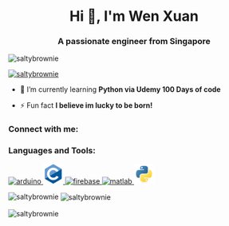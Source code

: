
<h1 align="center">Hi 👋, I'm Wen Xuan</h1>
<h3 align="center">A passionate engineer from Singapore</h3>

<p align="left"> <img src="https://komarev.com/ghpvc/?username=saltybrownie&label=Profile%20views&color=0e75b6&style=flat" alt="saltybrownie" /> </p>

<p align="left"> <a href="https://github.com/ryo-ma/github-profile-trophy"><img src="https://github-profile-trophy.vercel.app/?username=saltybrownie" alt="saltybrownie" /></a> </p>

- 🌱 I’m currently learning **Python via Udemy 100 Days of code**

- ⚡ Fun fact **I believe im lucky to be born!**

<h3 align="left">Connect with me:</h3>
<p align="left">
</p>

<h3 align="left">Languages and Tools:</h3>
<p align="left"> <a href="https://www.arduino.cc/" target="_blank" rel="noreferrer"> <img src="https://cdn.worldvectorlogo.com/logos/arduino-1.svg" alt="arduino" width="40" height="40"/> </a> <a href="https://www.cprogramming.com/" target="_blank" rel="noreferrer"> <img src="https://raw.githubusercontent.com/devicons/devicon/master/icons/c/c-original.svg" alt="c" width="40" height="40"/> </a> <a href="https://firebase.google.com/" target="_blank" rel="noreferrer"> <img src="https://www.vectorlogo.zone/logos/firebase/firebase-icon.svg" alt="firebase" width="40" height="40"/> </a> <a href="https://www.mathworks.com/" target="_blank" rel="noreferrer"> <img src="https://upload.wikimedia.org/wikipedia/commons/2/21/Matlab_Logo.png" alt="matlab" width="40" height="40"/> </a> <a href="https://www.python.org" target="_blank" rel="noreferrer"> <img src="https://raw.githubusercontent.com/devicons/devicon/master/icons/python/python-original.svg" alt="python" width="40" height="40"/> </a> </p>

<p><img align="left" src="https://github-readme-stats.vercel.app/api/top-langs?username=saltybrownie&show_icons=true&locale=en&layout=compact" alt="saltybrownie" /></p>

<p>&nbsp;<img align="center" src="https://github-readme-stats.vercel.app/api?username=saltybrownie&show_icons=true&locale=en" alt="saltybrownie" /></p>

<p><img align="center" src="https://github-readme-streak-stats.herokuapp.com/?user=saltybrownie&" alt="saltybrownie" /></p>

